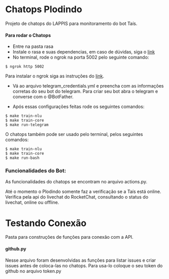 # Chatops Plodindo

Projeto de chatops do LAPPIS para monitoramento do bot Taís.

#### Para rodar o Chatops
 * Entre na pasta rasa
 * Instale o rasa e suas dependencias, em caso de dúvidas, siga o <a href="http://rasa.com/docs/core/installation/">link</a>
 * No terminal, rode o ngrok na porta 5002 pelo seguinte comando:
 ```
 $ ngrok http 5002
 ```
Para instalar o ngrok siga as instruções do <a href="https://ngrok.com/download">link</a>.

* Vá ao arquivo telegram_credentials.yml e preencha com as informações corretas do seu bot do telegram. Para criar seu bot abra o telegram e converse com o @BotFather.

* Após essas configurações feitas rode os seguintes comandos:
```
$ make train-nlu
$ make train-core
$ make run-telegram
```

O chatops também pode ser usado pelo terminal, pelos seguintes comandos:
```
$ make train-nlu
$ make train-core
$ make run-bash
```

### Funcionalidades do Bot:

As funcionalidades do chatops se encontram no arquivo actions.py.

Até o momento o Plodindo somente faz a verificação se a Taís está online. Verifica pela api do livechat do RocketChat, consultando o status do livechat, online ou offline.


# Testando Conexão

Pasta para construções de funções para conexão com a API.

#### github.py

Nesse arquivo foram desenvolvidas as funções para listar issues e criar issues antes de coloca-las no chatops. Para usa-lo coloque o seu token do github no arquivo token.py
